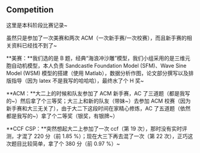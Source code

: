 ## Competition

这里是本科阶段比赛记录~

虽然只是参加了一次美赛和两次 ACM（一次新手赛/一次校赛），而且新手赛的相关资料已经找不到了~

**美赛：**我们选的是 B 题，经典“海浪冲沙雕”模型，我们小组采用的是三维元胞自动机模型，本人负责 Sandcastle Foundation Model (SFM)、Wave Sine Model (WSM) 模型的搭建（使用 Matlab），数据分析作图，论文部分撰写以及排版指导（因为 latex 不是我写的哈哈哈），最终水了个 H 奖~

**ACM：**大二上的时候和队友参加了 ACM 新手赛，AC 了三道题（都是我写的\~）然后拿了个三等奖；大三上和新的队友（带妹\~）去参加 ACM 校赛（因为新手赛和大三无关了），由于大二下这段时间在家精心修炼，AC 了五道题（依然都是我写的\~）拿了个二等奖（银奖，有银牌\~）

**CCF CSP：**突然想起大二上参加了一次 ccf（第 19 次），那时没有实时评测，才混了 220 分（前 1.85 %）；现在大三下再去混了一次（第 22 次），正巧这次题目比较简单，拿了个 380 分（前 0.97 %）~